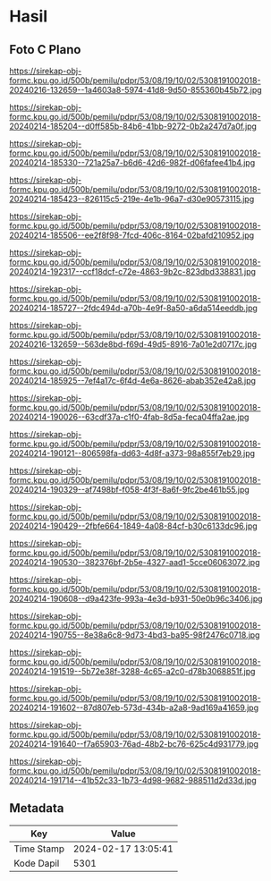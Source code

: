 # Hasil

## Foto C Plano

https://sirekap-obj-formc.kpu.go.id/500b/pemilu/pdpr/53/08/19/10/02/5308191002018-20240216-132659--1a4603a8-5974-41d8-9d50-855360b45b72.jpg

https://sirekap-obj-formc.kpu.go.id/500b/pemilu/pdpr/53/08/19/10/02/5308191002018-20240214-185204--d0ff585b-84b6-41bb-9272-0b2a247d7a0f.jpg

https://sirekap-obj-formc.kpu.go.id/500b/pemilu/pdpr/53/08/19/10/02/5308191002018-20240214-185330--721a25a7-b6d6-42d6-982f-d06fafee41b4.jpg

https://sirekap-obj-formc.kpu.go.id/500b/pemilu/pdpr/53/08/19/10/02/5308191002018-20240214-185423--826115c5-219e-4e1b-96a7-d30e90573115.jpg

https://sirekap-obj-formc.kpu.go.id/500b/pemilu/pdpr/53/08/19/10/02/5308191002018-20240214-185506--ee2f8f98-7fcd-406c-8164-02bafd210952.jpg

https://sirekap-obj-formc.kpu.go.id/500b/pemilu/pdpr/53/08/19/10/02/5308191002018-20240214-192317--ccf18dcf-c72e-4863-9b2c-823dbd338831.jpg

https://sirekap-obj-formc.kpu.go.id/500b/pemilu/pdpr/53/08/19/10/02/5308191002018-20240214-185727--2fdc494d-a70b-4e9f-8a50-a6da514eeddb.jpg

https://sirekap-obj-formc.kpu.go.id/500b/pemilu/pdpr/53/08/19/10/02/5308191002018-20240216-132659--563de8bd-f69d-49d5-8916-7a01e2d0717c.jpg

https://sirekap-obj-formc.kpu.go.id/500b/pemilu/pdpr/53/08/19/10/02/5308191002018-20240214-185925--7ef4a17c-6f4d-4e6a-8626-abab352e42a8.jpg

https://sirekap-obj-formc.kpu.go.id/500b/pemilu/pdpr/53/08/19/10/02/5308191002018-20240214-190026--63cdf37a-c1f0-4fab-8d5a-feca04ffa2ae.jpg

https://sirekap-obj-formc.kpu.go.id/500b/pemilu/pdpr/53/08/19/10/02/5308191002018-20240214-190121--806598fa-dd63-4d8f-a373-98a855f7eb29.jpg

https://sirekap-obj-formc.kpu.go.id/500b/pemilu/pdpr/53/08/19/10/02/5308191002018-20240214-190329--af7498bf-f058-4f3f-8a6f-9fc2be461b55.jpg

https://sirekap-obj-formc.kpu.go.id/500b/pemilu/pdpr/53/08/19/10/02/5308191002018-20240214-190429--2fbfe664-1849-4a08-84cf-b30c6133dc96.jpg

https://sirekap-obj-formc.kpu.go.id/500b/pemilu/pdpr/53/08/19/10/02/5308191002018-20240214-190530--382376bf-2b5e-4327-aad1-5cce06063072.jpg

https://sirekap-obj-formc.kpu.go.id/500b/pemilu/pdpr/53/08/19/10/02/5308191002018-20240214-190608--d9a423fe-993a-4e3d-b931-50e0b96c3406.jpg

https://sirekap-obj-formc.kpu.go.id/500b/pemilu/pdpr/53/08/19/10/02/5308191002018-20240214-190755--8e38a6c8-9d73-4bd3-ba95-98f2476c0718.jpg

https://sirekap-obj-formc.kpu.go.id/500b/pemilu/pdpr/53/08/19/10/02/5308191002018-20240214-191519--5b72e38f-3288-4c65-a2c0-d78b3068851f.jpg

https://sirekap-obj-formc.kpu.go.id/500b/pemilu/pdpr/53/08/19/10/02/5308191002018-20240214-191602--87d807eb-573d-434b-a2a8-9ad169a41659.jpg

https://sirekap-obj-formc.kpu.go.id/500b/pemilu/pdpr/53/08/19/10/02/5308191002018-20240214-191640--f7a65903-76ad-48b2-bc76-625c4d931779.jpg

https://sirekap-obj-formc.kpu.go.id/500b/pemilu/pdpr/53/08/19/10/02/5308191002018-20240214-191714--41b52c33-1b73-4d98-9682-988511d2d33d.jpg


## Metadata

| Key        | Value               |
| ---------- | ------------------- |
| Time Stamp | 2024-02-17 13:05:41 |
| Kode Dapil | 5301                |



